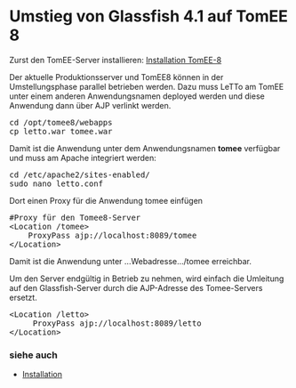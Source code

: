 # Umstieg von Glassfish 4.1 auf TomEE 8
Zurst den TomEE-Server installieren: [Installation TomEE-8](../InstallationTomEE-8/index.md)

Der aktuelle Produktionsserver und TomEE8 können in der Umstellungsphase parallel betrieben werden. Dazu muss LeTTo am TomEE unter einem anderen Anwendungsnamen deployed werden und diese Anwendung dann über AJP verlinkt werden.

<pre>
cd /opt/tomee8/webapps
cp letto.war tomee.war
</pre>

Damit ist die Anwendung unter dem Anwendungsnamen **tomee** verfügbar und muss am Apache integriert werden:
<pre>
cd /etc/apache2/sites-enabled/
sudo nano letto.conf
</pre>
Dort einen Proxy für die Anwendung tomee einfügen
<pre>
#Proxy für den Tomee8-Server
&lt;Location /tomee&gt;
	ProxyPass ajp://localhost:8089/tomee
&lt;/Location&gt;
</pre>

Damit ist die Anwendung unter ...Webadresse.../tomee erreichbar.

Um den Server endgültig in Betrieb zu nehmen, wird einfach die Umleitung auf den Glassfish-Server durch die AJP-Adresse des Tomee-Servers ersetzt.

<pre>
&lt;Location /letto&gt;
     ProxyPass ajp://localhost:8089/letto
&lt;/Location&gt;
</pre>

###  siehe auch 
* [Installation](../Installation/index.md)

